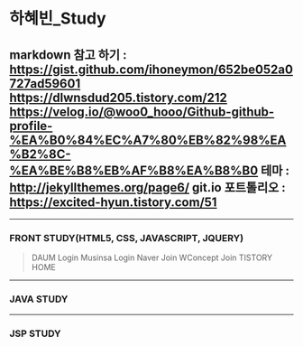 # 하혜빈_Study
markdown 참고 하기 : https://gist.github.com/ihoneymon/652be052a0727ad59601
                  https://dlwnsdud205.tistory.com/212
                  https://velog.io/@woo0_hooo/Github-github-profile-%EA%B0%84%EC%A7%80%EB%82%98%EA%B2%8C-%EA%BE%B8%EB%AF%B8%EA%B8%B0
테마 : http://jekyllthemes.org/page6/
git.io 포트톨리오 : https://excited-hyun.tistory.com/51
------------------------------------------------------------------------------------------------------------------
* * *
### FRONT STUDY(HTML5, CSS, JAVASCRIPT, JQUERY)
 > DAUM Login
 > Musinsa Login
 > Naver Join
 > WConcept Join
 > TISTORY HOME 

* * *
### JAVA STUDY




* * *
### JSP STUDY
